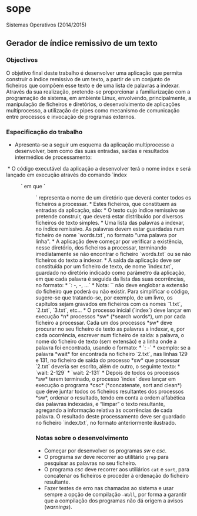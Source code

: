 # sope
Sistemas Operativos (2014/2015)

## Gerador de índice remissivo de um texto

### Objectivos

O objetivo final deste trabalho é desenvolver uma aplicação que permita construir o índice remissivo de um texto, a partir de um conjunto de ficheiros que compõem esse texto e de uma lista de palavras a indexar. Através da sua realização, pretende-se proporcionar a familiarização com a programação de sistema, em ambiente Linux, envolvendo, principalmente, a manipulação de ficheiros e diretórios, o desenvolvimento de aplicações multiprocesso, a utilização de pipes como mecanismo de comunicação entre processos e invocação de programas externos.

### Especificação do trabalho

* Apresenta-se a seguir um esquema da aplicação multiprocesso a desenvolver, bem como das suas entradas, saídas e resultados intermédios de processamento:
<img missing>
*  O código executável da aplicação a desenvolver terá o nome index e será lançado em execução através do comando `index <dir>` em que `<dir>` representa o nome de um diretório que deverá conter todos os ficheiros a processar.
*  Estes ficheiros, que constituem as entradas da aplicação, são:
  * O texto cujo índice remissivo se pretende construir, que deverá estar distribuído por diversos ficheiros de texto simples.
  * Uma lista das palavras a indexar, no índice remissivo. As palavras devem estar guardadas num ficheiro de nome `words.txt`, no formato “uma palavra por linha".
* A aplicação deve começar por verificar a existência, nesse diretório, dos ficheiros a processar, terminando imediatamente se não encontrar o ficheiro `words.txt` ou se não ficheiros do texto a indexar.
* A saída da aplicação deve ser constituída por um ficheiro de texto, de nome `index.txt`, guardado no diretório indicado como parâmetro da aplicação, em que cada palavra é seguida da lista das suas ocorrências, no formato:
  * `<palavra>: <ficheiro>-<linha>, <ficheiro>-<linha>, ...`
  *  Nota: `<ficheiro>` não deve englobar a extensão do ficheiro que poderá ou não existir. Para simplificar o código, sugere-se que tratando-se, por exemplo, de um livro, os capítulos sejam gravados em ficheiros com os nomes `1.txt`, `2.txt`, `3.txt`, etc...
* O processo inicial (`index`) deve lançar em execução *n* processos *sw* (*search words*), um por cada ficheiro a processar. Cada um dos processos *sw* deve procurar no seu ficheiro de texto as palavras a indexar, e, por cada ocorrência, escrever num ficheiro de saída: a palavra, o nome do ficheiro de texto (sem extensão) e a linha onde a palavra foi encontrada, usando o formato:
  * `<palavra>: <ficheiro>-<linha>`
  * exemplo: se a palavra *wait* for encontrada no ficheiro `2.txt`, nas linhas 129 e 131, no ficheiro de saída do processo *sw* que processar `2.txt` deveria ser escrito, além de outro, o seguinte texto:
  * `wait: 2-129`
  * `wait: 2-131`
*  Depois de todos os processos *sw* terem terminado, o processo `index` deve lançar em execução o programa *csc* (*concatenate, sort and clean*) que deve juntar todos os ficheiros resultantes dos processos *sw*, ordenar o resultado, tendo em conta a ordem alfabética das palavras indexadas, e “limpar” o texto resultante, agregando a informação relativa às ocorrências de cada palavra. O resultado deste processamento deve ser guardado no ficheiro `index.txt`, no formato anteriormente ilustrado. 

### Notas sobre o desenvolvimento

* Começar por desenvolver os programas *sw* e *csc*.
* O programa *sw* deve recorrer ao utilitário `grep` para pesquisar as palavras no seu ficheiro.
* O programa *csc* deve recorrer aos utiliários `cat` e `sort`, para concatenar os ficheiros e proceder à ordenação do ficheiro resultante.
* Fazer testes de erro nas chamadas ao sistema e usar sempre a opção de compilação `–Wall`, por forma a garantir que a compilação dos programas não dá origem a avisos (*warnings*). 
